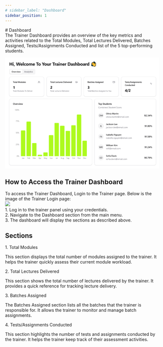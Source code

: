 ```yaml
---
# sidebar_label: "Dashboard"
sidebar_position: 1
---
```


<link rel="stylesheet" href="path/to/custom.css"/>
<div class="ml-5">
# Dashboard

<div class="mt-5">The Trainer Dashboard provides an overview of the key metrics and activities related to the Total Modules, Total Lectures Delivered, Batches Assigned, Tests/Assignments Conducted and list of the 5 top-performing students.</div>

<img src="https://github.com/aisaanwar62/Docusaurus-document/blob/main/static/img/trainer-dashboard.png?raw=true
" class="w-auto h-auto my-8 border shadow-md"/>

## How to Access the Trainer Dashboard

<div class="mt-5">To access the Trainer Dashboard, Login to the Trainer page. Below is the image of the Trainer Login page:</div>

<img src="/img/trainer-green-login.png" class="w-auto h-auto my-8 border shadow-md"/>

<div class="mt-5">1. Log in to the trainer panel using your credentials.</div>
<div class="mt-5">2. Navigate to the Dashboard section from the main menu.</div>
<div class="mt-5">3. The dashboard will display the sections as described above.</div>

## Sections

<p class="font-semibold mt-3">1. Total Modules</p>
<div class="mt-5">This section displays the total number of modules assigned to the trainer. It helps the trainer quickly assess their current module workload.</div>

<p class="font-semibold mt-3">2. Total Lectures Delivered</p>
<div class="mt-5">This section shows the total number of lectures delivered by the trainer. It provides a quick reference for tracking lecture delivery.</div>

<p class="font-semibold mt-3">3. Batches Assigned</p>
<div class="mt-5">The Batches Assigned section lists all the batches that the trainer is responsible for. It allows the trainer to monitor and manage batch assignments.</div>

<p class="font-semibold mt-3">4. Tests/Assignments Conducted</p>
<div class="mt-5">This section highlights the number of tests and assignments conducted by the trainer. It helps the trainer keep track of their assessment activities.</div>

</div>
